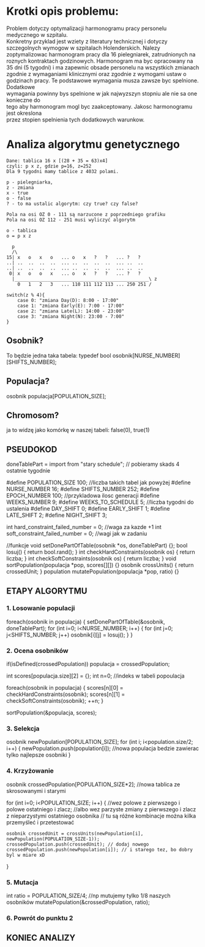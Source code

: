 # Krotki	opis	problemu:	
Problem	dotyczy	 optymalizacji	harmonogramu	pracy	personelu	medycznego	w	szpitalu.	
Konkretny	przyklad	jest	wziety	z	literatury	technicznej	i dotyczy	szczegolnych	wymogow	
w	 szpitalach	 Holenderskich.	 Nalezy	 zoptymalizowac	 harmonogram	 pracy	 dla	 16	
pielegniarek,	zatrudnionych	na	roznych	kontraktach	godzinowych.	Harmonogram	ma	byc	
opracowany	 na	 35	 dni	 (5	 tygodni)	 i	 ma	 zapewnic	 obsade	 personelu	 na	 wszystkich	
zmianach	 zgodnie	 z	 wymaganiami	 klinicznymi	 oraz	 zgodnie	 z	 wymogami	 ustaw	 o	
godzinach	 pracy.	 Te	 podstawowe	 wymagania	 musza	 zawsze	 byc	 spelnione.	 Dodatkowe	
wymagania	powinny	bys	spelnione	w	jak	najwyzszyn	stopniu	ale	nie	sa	one	konieczne	do	
tego	 aby	 harmonogram	 mogl	 byc	 zaakceptowany.	 Jakosc	 harmonogramu	 jest	 okreslona	
przez	stopien	spelnienia	tych	dodatkowych	warunkow.






# Analiza algorytmu genetycznego
```
Dane: tablica 16 x [(28 + 35 = 63)x4]
czyli: p x z, gdzie p=16, z=252
Dla 9 tygodni mamy tablice z 4032 polami.

p - pielegniarka,
z - zmiana
x - true
o - false
? - to ma ustalic algorytm: czy true? czy false?

Pola na osi OZ 0 - 111 są narzucone z poprzedniego grafiku
Pola na osi OZ 112 - 251 musi wyliczyć algorytm

o - tablica
o = p x z

  p
  /\
15|	x 	o 	x 	o 	...	o 	x 	?	? 	... ? 	?
..|	.. 	.. 	.. 	..	...	.. 	.. 	..	.. 	... ..	..
..|	.. 	.. 	.. 	..	...	.. 	.. 	..	.. 	... .. 	..
 0|	x 	o 	o 	x 	...	o 	x 	?	?	... ? 	?
  |_________________________________________________\ z
 	0	1	2	3	...	110	111	112	113	...	250	251	/

switch(z % 4){
	case 0: "zmiana Day(D): 8:00 - 17:00"
	case 1: "zmiana Early(E): 7:00 - 17:00"
	case 2: "zmiana Late(L): 14:00 - 23:00"
	case 3: "zmiana Night(N): 23:00 - 7:00"
}
```
## Osobnik?
To będzie jedna taka tabela:
typedef bool osobnik[NURSE_NUMBER][SHIFTS_NUMBER];

## Populacja?
osobnik populacja[POPULATION_SIZE];

## Chromosom?
ja to widzę jako komórkę w naszej tabeli: false(0), true(1)


## PSEUDOKOD
doneTablePart = import from "stary schedule"; // pobieramy skads 4 ostatnie tygodnie

#define POPULATION_SIZE 100; //liczba takich tabel jak powyżej
#define NURSE_NUMBER 16; 
#define SHIFTS_NUMBER 252;
#define EPOCH_NUMBER 100; //przykladowa ilosc generacji
#define WEEKS_NUMBER 9;
#define WEEKS_TO_SCHEDULE 5; //liczba tygodni do ustalenia
#define DAY_SHIFT 0;
#define EARLY_SHIFT 1;
#define LATE_SHIFT 2;
#define NIGHT_SHIFT 3;

int hard_constraint_failed_number = 0; //waga za kazde +1
int soft_constraint_failed_number = 0; //wagi jak w zadaniu

//funkcje
void setDonePartOfTable(osobnik *os, doneTablePart) {};
bool losuj() { return bool.rand(); }
int checkHardConstraints(osobnik os) { return liczba; }
int checkSoftConstraints(osobnik os) { return liczba; }
void sortPopulation(populacja *pop, scores[][]) {}
osobnik crossUnits() { return crossedUnit; }
population mutatePopulation(populacja *pop, ratio) {}

## ETAPY ALGORYTMU
### 1. Losowanie populacji

foreach(osobnik in populacja) {
	setDonePartOfTable(&osobnik, doneTablePart);
	for (int i=0; i<NURSE_NUMBER; i++) {
		for (int j=0; j<SHIFTS_NUMBER; j++)
			osobnik[i][j] = losuj();
	}
}

### 2. Ocena osobników

if(isDefined(crossedPopulation)) populacja = crossedPopulation;

int scores[populacja.size][2] = {};
int n=0; //indeks w tabeli popoulacja

foreach(osobnik in populacja) {
	scores[n][0] = checkHardConstraints(osobnik);
	scores[n][1] = checkSoftConstraints(osobnik);
	++n;
}

sortPopulation(&populacja, scores);

### 3. Selekcja

osobnik newPopulation[POPULATION_SIZE];
for (int i; i<population.size/2; i++) {
	newPopulation.push(population[i]); //nowa populacja bedzie zawierac tylko najlepsze osobniki
}

### 4. Krzyżowanie

osobnik crossedPopulation[POPULATION_SIZE*2]; //nowa tablica ze skrosowanymi i starymi


for (int i=0; i<POPULATION_SIZE; i++) {
	//wez polowe z pierwszego i polowe ostatniego i zlacz;
	//albo wez parzyste zmiany z pierwszego i zlacz z nieparzystymi ostatniego osobnika
	// tu są różne kombinacje można kilka przemyśleć i przetestować
	
	osobnik crossedUnit = crossUnits(newPopulation[i], newPopulation(POPULATION_SIZE-1));
	crossedPopulation.push(crossedUnit); // dodaj nowego
	crossedPopulation.push(newPopulation[i]); // i starego tez, bo dobry byl w miare xD
}

### 5. Mutacja

int ratio = POPULATION_SIZE/4; //np mutujemy tylko 1/8 naszych osobników
mutatePopulation(&crossedPopulation, ratio);

### 6. Powrót do punktu 2


## KONIEC ANALIZY